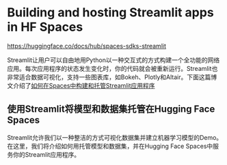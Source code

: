 # Building and hosting Streamlit apps in HF Spaces

https://huggingface.co/docs/hub/spaces-sdks-streamlit

Streamlit让用户可以自由地用Python以一种交互式的方式构建一个全功能的网络应用。每次应用程序的状态发生变化时，你的代码就会被重新运行。Streamlit也非常适合数据可视化，支持一些图表库，如Bokeh、Plotly和Altair。下面这篇博文介绍了[如何在Spaces中构建和托管Streamlit应用程序](https://huggingface.co/blog/streamlit-spaces)



## 使用Streamlit将模型和数据集托管在Hugging Face Spaces

Streamlit允许我们以一种整洁的方式可视化数据集并建立机器学习模型的Demo。在这里，我们将介绍如何用托管模型和数据集，并在Hugging Face Spaces中服务你的Streamlit应用程序。

